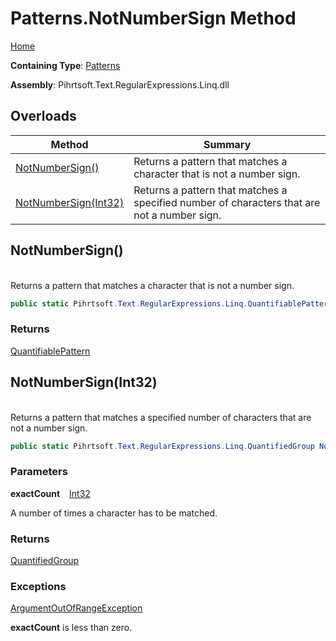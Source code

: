 # Patterns\.NotNumberSign Method

[Home](../../../../../../README.md)

**Containing Type**: [Patterns](../README.md)

**Assembly**: Pihrtsoft\.Text\.RegularExpressions\.Linq\.dll

## Overloads

| Method | Summary |
| ------ | ------- |
| [NotNumberSign()](#Pihrtsoft_Text_RegularExpressions_Linq_Patterns_NotNumberSign) | Returns a pattern that matches a character that is not a number sign\. |
| [NotNumberSign(Int32)](#Pihrtsoft_Text_RegularExpressions_Linq_Patterns_NotNumberSign_System_Int32_) | Returns a pattern that matches a specified number of characters that are not a number sign\. |

## NotNumberSign\(\) <a name="Pihrtsoft_Text_RegularExpressions_Linq_Patterns_NotNumberSign"></a>

\
Returns a pattern that matches a character that is not a number sign\.

```csharp
public static Pihrtsoft.Text.RegularExpressions.Linq.QuantifiablePattern NotNumberSign()
```

### Returns

[QuantifiablePattern](../../QuantifiablePattern/README.md)

## NotNumberSign\(Int32\) <a name="Pihrtsoft_Text_RegularExpressions_Linq_Patterns_NotNumberSign_System_Int32_"></a>

\
Returns a pattern that matches a specified number of characters that are not a number sign\.

```csharp
public static Pihrtsoft.Text.RegularExpressions.Linq.QuantifiedGroup NotNumberSign(int exactCount)
```

### Parameters

**exactCount** &ensp; [Int32](https://docs.microsoft.com/en-us/dotnet/api/system.int32)

A number of times a character has to be matched\.

### Returns

[QuantifiedGroup](../../QuantifiedGroup/README.md)

### Exceptions

[ArgumentOutOfRangeException](https://docs.microsoft.com/en-us/dotnet/api/system.argumentoutofrangeexception)

**exactCount** is less than zero\.

